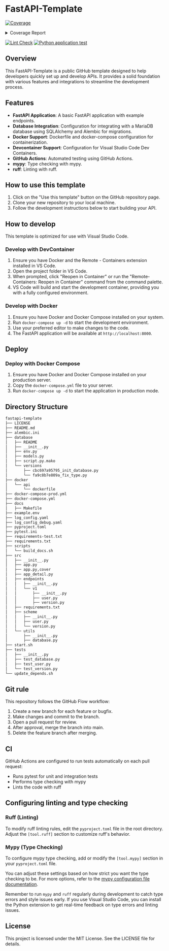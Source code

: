 # FastAPI-Template
<!-- Pytest Coverage Comment:Begin -->
<a href="https://github.com/solufit/fastapi-template/blob/main/README.md"><img alt="Coverage" src="https://img.shields.io/badge/Coverage-100%25-brightgreen.svg" /></a><details><summary>Coverage Report </summary><table><tr><th>File</th><th>Stmts</th><th>Miss</th><th>Cover</th></tr><tbody><tr><td><b>TOTAL</b></td><td><b>157</b></td><td><b>0</b></td><td><b>100%</b></td></tr></tbody></table></details>
<!-- Pytest Coverage Comment:End -->
[![Lint Check](https://github.com/solufit/fastapi-template/actions/workflows/lint-python.yml/badge.svg)](https://github.com/solufit/fastapi-template/actions/workflows/lint-python.yml)
[![Python application test](https://github.com/solufit/fastapi-template/actions/workflows/test-python.yml/badge.svg)](https://github.com/solufit/fastapi-template/actions/workflows/test-python.yml)

## Overview

This FastAPI-Template is a public GitHub template designed to help developers quickly set up and develop APIs. It provides a solid foundation with various features and integrations to streamline the development process.

## Features

- **FastAPI Application**: A basic FastAPI application with example endpoints.
- **Database Integration**: Configuration for integrating with a MariaDB database using SQLAlchemy and Alembic for migrations.
- **Docker Support**: Dockerfile and docker-compose configuration for containerization.
- **Devcontainer Support**: Configuration for Visual Studio Code Dev Containers.
- **GitHub Actions**: Automated testing using GitHub Actions.
- **mypy**: Type checking with mypy.
- **ruff**: Linting with ruff.

## How to use this template

1. Click on the "Use this template" button on the GitHub repository page.
2. Clone your new repository to your local machine.
3. Follow the development instructions below to start building your API.

## How to develop

This template is optimized for use with Visual Studio Code.

### Develop with DevContainer

1. Ensure you have Docker and the Remote - Containers extension installed in VS Code.
2. Open the project folder in VS Code.
3. When prompted, click "Reopen in Container" or run the "Remote-Containers: Reopen in Container" command from the command palette.
4. VS Code will build and start the development container, providing you with a fully configured environment.

### Develop with Docker

1. Ensure you have Docker and Docker Compose installed on your system.
2. Run `docker-compose up -d` to start the development environment.
3. Use your preferred editor to make changes to the code.
4. The FastAPI application will be available at `http://localhost:8000`.

## Deploy

### Deploy with Docker Compose

1. Ensure you have Docker and Docker Compose installed on your production server.
2. Copy the `docker-compose.yml` file to your server.
3. Run `docker-compose up -d` to start the application in production mode.

## Directory Structure

``` bash
fastapi-template
├── LICENSE
├── README.md
├── alembic.ini
├── database
│   ├── README
│   ├── __init__.py
│   ├── env.py
│   ├── models.py
│   ├── script.py.mako
│   └── versions
│       ├── cbc697a95795_init_database.py
│       └── fa9c8b7e809a_fix_type.py
├── docker
│   └── api
│       └── dockerfile
├── docker-compose-prod.yml
├── docker-compose.yml
├── docs
│   ├── Makefile
├── example.env
├── log_config.yaml
├── log_config_debug.yaml
├── pyproject.toml
├── pytest.ini
├── requirements-test.txt
├── requirements.txt
├── scripts
│   └── build_docs.sh
├── src
│   ├── __init__.py
│   ├── app.py
│   ├── app.py,cover
│   ├── app_detail.py
│   ├── endpoints
│   │   ├── __init__.py
│   │   └── v1
│   │       ├── __init__.py
│   │       ├── user.py
│   │       ├── version.py
│   ├── requirements.txt
│   ├── scheme
│   │   ├── __init__.py
│   │   ├── user.py
│   │   └── version.py
│   └── utils
│       ├── __init__.py
│       ├── database.py
├── start.sh
├── tests
│   ├── __init__.py
│   ├── test_database.py
│   ├── test_user.py
│   └── test_version.py
└── update_depends.sh

```

## Git rule

This repository follows the GitHub Flow workflow:

1. Create a new branch for each feature or bugfix.
2. Make changes and commit to the branch.
3. Open a pull request for review.
4. After approval, merge the branch into main.
5. Delete the feature branch after merging.

## CI

GitHub Actions are configured to run tests automatically on each pull request:

- Runs pytest for unit and integration tests
- Performs type checking with mypy
- Lints the code with ruff

## Configuring linting and type checking

### Ruff (Linting)

To modify ruff linting rules, edit the `pyproject.toml` file in the root directory. Adjust the `[tool.ruff]` section to customize ruff's behavior.

### Mypy (Type Checking)

To configure mypy type checking, add or modify the `[tool.mypy]` section in your `pyproject.toml` file. 

You can adjust these settings based on how strict you want the type checking to be. For more options, refer to the [mypy configuration file documentation](https://mypy.readthedocs.io/en/stable/config_file.html).

Remember to run `mypy` and `ruff` regularly during development to catch type errors and style issues early.
If you use Visual Studio Code, you can install the Python extension to get real-time feedback on type errors and linting issues.

## License

This project is licensed under the MIT License. See the LICENSE file for details.